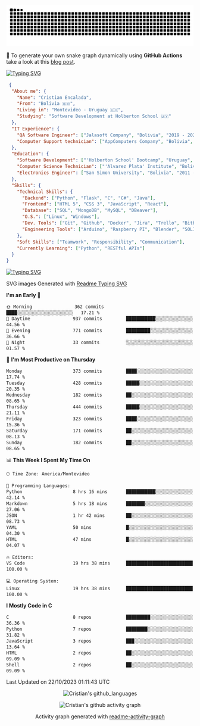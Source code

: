 <!---
<p align="left"> <img src="https://komarev.com/ghpvc/?username=cristian-encalada&label=Profile%20views&color=0e75b6&style=flat" alt="cristian-encalada" /> </p>
--->

<picture>
  <source media="(prefers-color-scheme: dark)" srcset="https://raw.githubusercontent.com/cristian-encalada/cristian-encalada/output/github-contribution-grid-snake-dark.svg">
  <source media="(prefers-color-scheme: light)" srcset="https://raw.githubusercontent.com/cristian-encalada/cristian-encalada/output/github-contribution-grid-snake.svg">
  <img alt="github contribution grid snake animation" src="https://raw.githubusercontent.com/cristian-encalada/cristian-encalada/output/github-contribution-grid-snake.svg">
</picture>

 :snake: To generate your own snake graph dynamically using __GitHub Actions__ take a look at this [blog post](https://cristian-encalada.github.io/docs/posts/generate-snake-graph-github-actions/).

[![Typing SVG](https://readme-typing-svg.demolab.com?duration=4000&pause=500&color=00FF00&background=000000&vCenter=true&width=435&lines=%5Bcristian%40github%5D%24+echo+Hi!;%5Bcristian%40github%5D%24+whoami)](https://git.io/typing-svg)

```JSON
 {
  "About me": {
    "Name": "Cristian Encalada",
    "From": "Bolivia 🇧🇴",
    "Living in": "Montevideo - Uruguay 🇺🇾",
    "Studying": "Software Development at Holberton School 🇺🇾"
  },
  "IT Experience": {
    "QA Software Engineer": ["Jalasoft Company", "Bolivia", "2019 - 2021"],
    "Computer Support technician": ["AppComputers Company", "Bolivia", "2016 - 2018"]
  },
  "Education": {
    "Software Development": ["'Holberton School' Bootcamp", "Uruguay", "2023 - Now"],
    "Computer Science Technician": ["'Alvarez Plata' Institute", "Bolivia", "2015 - 2017"],
    "Electronics Engineer": ["San Simon University", "Bolivia", "2011 - 2016"]
  },
  "Skills": {
    "Technical Skills": {
      "Backend": ["Python", "Flask", "C", "C#", "Java"],
      "Frontend": ["HTML 5", "CSS 3", "JavaScript", "React"],
      "Database": ["SQL", "MongoDB", "MySQL", "DBeaver"],
      "O.S.": ["Linux", "Windows"],
      "Dev. Tools": ["Git", "Github", "Docker", "Jira", "Trello", "Bitbucket", "VS Code", "Sublime Text", "Vim", "Bash"],
      "Engineering Tools": ["Arduino", "Raspberry PI", "Blender", "SOLIDWORKS", "MATLAB"]
    },
    "Soft Skills": ["Teamwork", "Responsibility", "Communication"],
    "Currently Learning": ["Python", "RESTful APIs"]
  }
}
```

[![Typing SVG](https://readme-typing-svg.demolab.com?font=Fira+Code&duration=4000&pause=501&color=00FF00&background=000000&vCenter=true&width=435&lines=%5Bcristian%40github%5D%24+ls+.%2Fstatistics)](https://git.io/typing-svg)

 SVG images Generated with [Readme Typing SVG](https://readme-typing-svg.demolab.com/demo/)

<!--START_SECTION:waka-->
**I'm an Early 🐤** 

```text
🌞 Morning                362 commits         ████░░░░░░░░░░░░░░░░░░░░░   17.21 % 
🌆 Daytime                937 commits         ███████████░░░░░░░░░░░░░░   44.56 % 
🌃 Evening                771 commits         █████████░░░░░░░░░░░░░░░░   36.66 % 
🌙 Night                  33 commits          ░░░░░░░░░░░░░░░░░░░░░░░░░   01.57 % 
```
📅 **I'm Most Productive on Thursday** 

```text
Monday                   373 commits         ████░░░░░░░░░░░░░░░░░░░░░   17.74 % 
Tuesday                  428 commits         █████░░░░░░░░░░░░░░░░░░░░   20.35 % 
Wednesday                182 commits         ██░░░░░░░░░░░░░░░░░░░░░░░   08.65 % 
Thursday                 444 commits         █████░░░░░░░░░░░░░░░░░░░░   21.11 % 
Friday                   323 commits         ████░░░░░░░░░░░░░░░░░░░░░   15.36 % 
Saturday                 171 commits         ██░░░░░░░░░░░░░░░░░░░░░░░   08.13 % 
Sunday                   182 commits         ██░░░░░░░░░░░░░░░░░░░░░░░   08.65 % 
```


📊 **This Week I Spent My Time On** 

```text
🕑︎ Time Zone: America/Montevideo

💬 Programming Languages: 
Python                   8 hrs 16 mins       ███████████░░░░░░░░░░░░░░   42.14 % 
Markdown                 5 hrs 18 mins       ███████░░░░░░░░░░░░░░░░░░   27.06 % 
JSON                     1 hr 42 mins        ██░░░░░░░░░░░░░░░░░░░░░░░   08.73 % 
YAML                     50 mins             █░░░░░░░░░░░░░░░░░░░░░░░░   04.30 % 
HTML                     47 mins             █░░░░░░░░░░░░░░░░░░░░░░░░   04.07 % 

🔥 Editors: 
VS Code                  19 hrs 38 mins      █████████████████████████   100.00 % 

💻 Operating System: 
Linux                    19 hrs 38 mins      █████████████████████████   100.00 % 
```

**I Mostly Code in C** 

```text
C                        8 repos             █████████░░░░░░░░░░░░░░░░   36.36 % 
Python                   7 repos             ████████░░░░░░░░░░░░░░░░░   31.82 % 
JavaScript               3 repos             ███░░░░░░░░░░░░░░░░░░░░░░   13.64 % 
HTML                     2 repos             ██░░░░░░░░░░░░░░░░░░░░░░░   09.09 % 
Shell                    2 repos             ██░░░░░░░░░░░░░░░░░░░░░░░   09.09 % 
```




 Last Updated on 22/10/2023 01:11:43 UTC
<!--END_SECTION:waka-->

<div align = "center">

<!--
![Cristian's github_streak](https://github-readme-streak-stats.herokuapp.com/?user=cristian-encalada&hide_border=true&theme=dark)
-->

![Cristian's github_languages](https://github-readme-stats.vercel.app/api/top-langs?username=cristian-encalada&show_icons=true&hide_border=true&locale=en&layout=compact&theme=dark)

![Cristian's github activity graph](https://github-readme-activity-graph.vercel.app/graph?username=cristian-encalada&theme=github-compact)

Activity graph generated with [readme-activity-graph](https://github.com/Ashutosh00710/github-readme-activity-graph)

</div>
